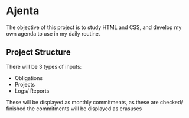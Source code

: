 <h1>
  Ajenta
</h1>

<p>
  The objective of this project is to study HTML and CSS, and develop my own agenda to use in my daily routine.
</p>

<h2>
  Project Structure
</h2>

<p>
  There will be 3 types of inputs:
  <ul>
    <li>Obligations</li>
    <li>Projects</li>
    <li>Logs/ Reports</li>
  </ul>
  These will be displayed as monthly commitments, as these are checked/ finished the commitments will be displayed as erasuses
</p>
